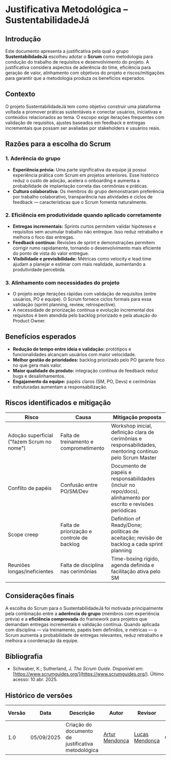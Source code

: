 # Justificativa Metodológica – SustentabilidadeJá

## Introdução

Este documento apresenta a justificativa pela qual o grupo **SustentabilidadeJá** escolheu adotar o **Scrum** como metodologia para condução do trabalho de requisitos e desenvolvimento do projeto. A justificativa considera aspectos de aderência do time, eficiência para geração de valor, alinhamento com objetivos do projeto e riscos/mitigações para garantir que a metodologia produza os benefícios esperados.

## Contexto

O projeto SustentabilidadeJá tem como objetivo construir uma plataforma voltada a promover práticas sustentáveis e conectar usuários, iniciativas e conteúdos relacionados ao tema. O escopo exige iterações frequentes com validação de requisitos, ajustes baseados em feedback e entregas incrementais que possam ser avaliadas por stakeholders e usuários reais.

## Razões para a escolha do Scrum

### 1. Aderência do grupo

* **Experiência prévia:** Uma parte significativa da equipe já possui experiência prática com Scrum em projetos anteriores. Esse histórico reduz o custo de adoção, acelera o onboarding e aumenta a probabilidade de implantação correta das cerimônias e práticas.
* **Cultura colaborativa:** Os membros do grupo demonstraram preferência por trabalho colaborativo, transparência nas atividades e ciclos de feedback — características que o Scrum fomenta naturalmente.

### 2. Eficiência em produtividade quando aplicado corretamente

* **Entregas incrementais:** Sprints curtos permitem validar hipóteses e requisitos sem acumular trabalho não entregue. Isso reduz retrabalho e melhora o foco das entregas.
* **Feedback contínuo:** Revisões de sprint e demonstrações permitem corrigir rumo rapidamente, tornando o desenvolvimento mais eficiente do ponto de vista do valor entregue.
* **Visibilidade e previsibilidade:** Métricas como velocity e lead time ajudam a planejar e estimar com mais realidade, aumentando a produtividade percebida.

### 3. Alinhamento com necessidades do projeto

* O projeto exige iterações rápidas com validação de requisitos (entre usuários, PO e equipe). O Scrum fornece ciclos formais para essa validação (sprint planning, review, retrospective).
* A necessidade de priorização contínua e evolução incremental dos requisitos é bem atendida pelo backlog priorizado e pela atuação do Product Owner.

## Benefícios esperados

* **Redução de tempo entre ideia e validação:** protótipos e funcionalidades alcançam usuários com maior velocidade.
* **Melhor gestão de prioridades:** backlog priorizado pelo PO garante foco no que gera mais valor.
* **Maior qualidade do produto:** integração contínua de feedback reduz bugs e desalinhamentos.
* **Engajamento da equipe:** papéis claros (SM, PO, Devs) e cerimônias estruturadas aumentam a responsabilização.

## Riscos identificados e mitigação

| Risco                                      | Causa                                      | Mitigação proposta                                                                                            |
| ------------------------------------------ | ------------------------------------------ | ------------------------------------------------------------------------------------------------------------- |
| Adoção superficial ("fazem Scrum no nome") | Falta de treinamento e comprometimento     | Workshop inicial, definição clara de cerimônias e responsabilidades, mentoring contínuo pelo Scrum Master     |
| Conflito de papéis                         | Confusão entre PO/SM/Dev                   | Documento de papéis e responsabilidades (incluir no repo/docs), alinhamento por escrito e revisões periódicas |
| Scope creep                                | Falta de priorização e controle de backlog | Definition of Ready/Done; políticas de aceitação; revisão de backlog a cada sprint planning                   |
| Reuniões longas/ineficientes               | Falta de disciplina nas cerimônias         | Time-boxing rígido, agenda definida e facilitação ativa pelo SM                                               |

## Considerações finais

A escolha do Scrum para o SustentabilidadeJá foi motivada principalmente pela combinação entre a **aderência do grupo** (membros com experiência prévia) e a **eficiência comprovada** do framework para projetos que demandam entregas incrementais e validação contínua. Quando aplicada com disciplina — via treinamento, papéis bem definidos, e métricas — o Scrum aumenta a probabilidade de entregas relevantes, reduz retrabalho e melhora a coordenação da equipe.

## Bibliografia

* Schwaber, K.; Sutherland, J. *The Scrum Guide*. Disponível em: [https://www.scrumguides.org/](https://www.scrumguides.org/). Último acesso: 10 abr. 2025.

## Histórico de versões

| Versão | Data | Descrição | Autor | Revisor | Data da Revisão |
|--------|------|-----------|--------|---------|-----------------|
| 1.0 | 05/09/2025 | Criação do documento de justificativa metodológica | [Artur Mendonça](https://github.com/ArtyMend07) | [Lucas Mendonça](https://github.com/lucasarruda9) | 05/09/2025 |
